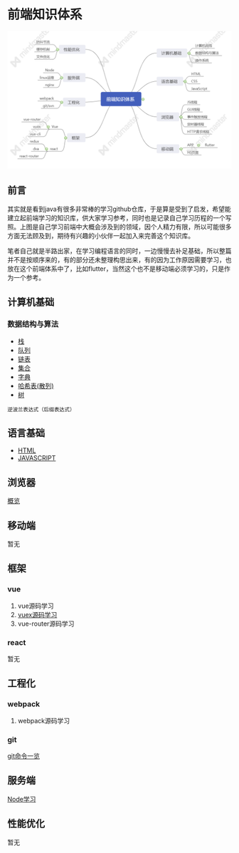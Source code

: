 # 前端知识体系

![](./front.png)

## 前言
其实就是看到java有很多非常棒的学习github仓库，于是算是受到了启发，希望能建立起前端学习的知识库，供大家学习参考，同时也是记录自己学习历程的一个写照。上图是自己学习前端中大概会涉及到的领域，因个人精力有限，所以可能很多方面无法顾及到，期待有兴趣的小伙伴一起加入来完善这个知识库。

笔者自己就是半路出家，在学习编程语言的同时，一边慢慢去补足基础，所以整篇并不是按顺序来的，有的部分还未整理构思出来，有的因为工作原因需要学习，也放在这个前端体系中了，比如flutter，当然这个也不是移动端必须学习的，只是作为一个参考。

## 计算机基础

### 数据结构与算法

* [栈](./data-structure-and-algorithm/code/stack.js)
* [队列](./data-structure-and-algorithm/code/queue.js)
* [链表](./data-structure-and-algorithm/code/linkedList.js)
* [集合](./data-structure-and-algorithm/code/set.js)
* [字典](./data-structure-and-algorithm/md/dictionary.md)
* [哈希表(散列)](./data-structure-and-algorithm/md/hash.md)
* [树](./data-structure-and-algorithm/md/tree.md)

<small>逆波兰表达式（后缀表达式）</small>

## 语言基础
* [HTML](./language/html.md)
* [JAVASCRIPT](./language/javascript.md)

## 浏览器
[概览](./basic/browser.md)

## 移动端
暂无

## 框架

### vue
1. vue源码学习
2. [vuex源码学习](./vuex-src/readme.md)
3. vue-router源码学习

### react
暂无

## 工程化
### webpack
1. webpack源码学习

### git
[git命令一览](./basic/git.md)

## 服务端
[Node学习](./nodejs/nodejs.md)

## 性能优化
暂无
